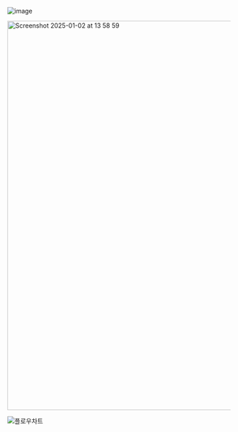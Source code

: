 ![image](https://github.com/user-attachments/assets/4a71f788-04e9-4dfd-bcf6-7639e67a2a52)

<img width="878" alt="Screenshot 2025-01-02 at 13 58 59" src="https://github.com/user-attachments/assets/a1fb454b-ac05-4436-9419-baaff5125828" />

![플로우차트](https://github.com/user-attachments/assets/968306b1-963b-4e2b-9acb-2fde0d899911)
